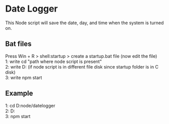 # Date Logger
This Node script will save the date, day, and time when the system is turned on.

## Bat files

Press Win + R > shell:startup > create a startup.bat file (now edit the file)\
1: write cd "path where node script is present"\
2: write D: (if node script is in different file disk since startup folder is in C disk)\
3: write npm start

## Example

1: cd D:node/datelogger\
2: D:\
3: npm start